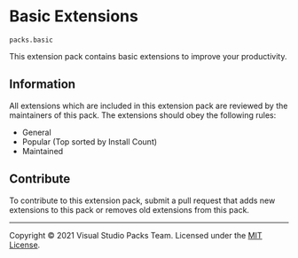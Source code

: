 # Basic Extensions

`packs.basic`

This extension pack contains basic extensions to improve your productivity.

## Information

All extensions which are included in this extension pack are reviewed by the maintainers of this pack. The extensions should obey the following rules:

- General
- Popular (Top sorted by Install Count)
- Maintained

## Contribute

To contribute to this extension pack, submit a pull request that adds new extensions to this pack or removes old extensions from this pack.

---

Copyright © 2021 Visual Studio Packs Team.
Licensed under the [MIT License](https://opensource.org/licenses/MIT).
